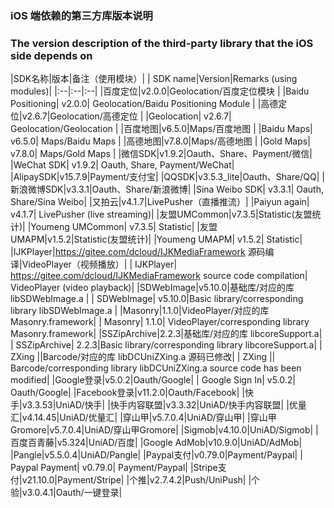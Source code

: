 ### iOS 端依赖的第三方库版本说明
### The version description of the third-party library that the iOS side depends on

|SDK名称|版本|备注（使用模块）|
| SDK name|Version|Remarks (using modules)|
|:--|:--|:--|
|百度定位|v2.0.0|Geolocation/百度定位模块 |
|Baidu Positioning| v2.0.0| Geolocation/Baidu Positioning Module |
|高德定位|v2.6.7|Geolocation/高德定位 |
|Geolocation| v2.6.7| Geolocation/Geolocation |
|百度地图|v6.5.0|Maps/百度地图 |
|Baidu Maps| v6.5.0| Maps/Baidu Maps |
|高德地图|v7.8.0|Maps/高德地图 |
|Gold Maps| v7.8.0| Maps/Gold Maps |
|微信SDK|v1.9.2|Oauth、Share、Payment/微信|
|WeChat SDK| v1.9.2| Oauth, Share, Payment/WeChat|
|AlipaySDK|v15.7.9|Payment/支付宝|
|QQSDK|v3.5.3_lite|Oauth、Share/QQ|
|新浪微博SDK|v3.3.1|Oauth、Share/新浪微博|
|Sina Weibo SDK| v3.3.1| Oauth, Share/Sina Weibo|
|又拍云|v4.1.7|LivePusher（直播推流）|
|Paiyun again| v4.1.7| LivePusher (live streaming)|
|友盟UMCommon|v7.3.5|Statistic(友盟统计)|
|Youmeng UMCommon| v7.3.5| Statistic|
|友盟UMAPM|v1.5.2|Statistic(友盟统计)|
|Youmeng UMAPM| v1.5.2| Statistic|
|IJKPlayer|https://gitee.com/dcloud/IJKMediaFramework 源码编译|VideoPlayer（视频播放）|
| IJKPlayer| https://gitee.com/dcloud/IJKMediaFramework source code compilation| VideoPlayer (video playback)|
|SDWebImage|v5.10.0|基础库/对应的库 libSDWebImage.a |
| SDWebImage| v5.10.0|Basic library/corresponding library libSDWebImage.a |
|Masonry|1.1.0|VideoPlayer/对应的库 Masonry.framework|
| Masonry| 1.1.0| VideoPlayer/corresponding library Masonry.framework|
|SSZipArchive|2.2.3|基础库/对应的库 libcoreSupport.a|
| SSZipArchive| 2.2.3|Basic library/corresponding library libcoreSupport.a|
| ZXing ||Barcode/对应的库 libDCUniZXing.a 源码已修改|
| ZXing || Barcode/corresponding library libDCUniZXing.a source code has been modified|
|Google登录|v5.0.2|Oauth/Google|
| Google Sign In| v5.0.2| Oauth/Google|
|Facebook登录|v11.2.0|Oauth/Facebook|
|快手|v3.3.53|UniAD/快手|
|快手内容联盟|v3.3.32|UniAD/快手内容联盟|
|优量汇|v4.14.45|UniAD/优量汇|
|穿山甲|v5.7.0.4|UniAD/穿山甲|
|穿山甲Gromore|v5.7.0.4|UniAD/穿山甲Gromore|
|Sigmob|v4.10.0|UniAD/Sigmob|
|百度百青藤|v5.324|UniAD/百度|
|Google AdMob|v10.9.0|UniAD/AdMob|
|Pangle|v5.5.0.4|UniAD/Pangle|
|Paypal支付|v0.79.0|Payment/Paypal|
| Paypal Payment| v0.79.0| Payment/Paypal|
|Stripe支付|v21.10.0|Payment/Stripe|
|个推|v2.7.4.2|Push/UniPush|
|个验|v3.0.4.1|Oauth/一键登录|
